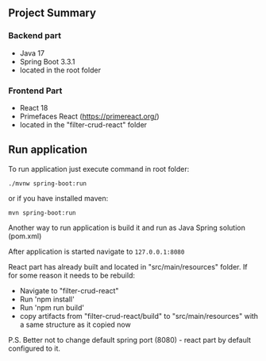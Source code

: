 ## Project Summary

### Backend part 
* Java 17
* Spring Boot 3.3.1
* located in the root folder

### Frontend Part
* React 18
* Primefaces React (https://primereact.org/)
* located in the "filter-crud-react" folder

## Run application

To run application just execute command in root folder:
```
./mvnw spring-boot:run
```

or if you have installed maven:

```
mvn spring-boot:run
```

Another way to run application is build it and run as Java Spring solution (pom.xml)

After application is started navigate to ``127.0.0.1:8080``

React part has already built and located in "src/main/resources" folder.
If for some reason it needs to be rebuild:
- Navigate to "filter-crud-react"
- Run 'npm install'
- Run 'npm run build'
- copy artifacts from "filter-crud-react/build" to "src/main/resources" with a same structure as it copied now

P.S. Better not to change default spring port (8080) - react part by default configured to it.  
